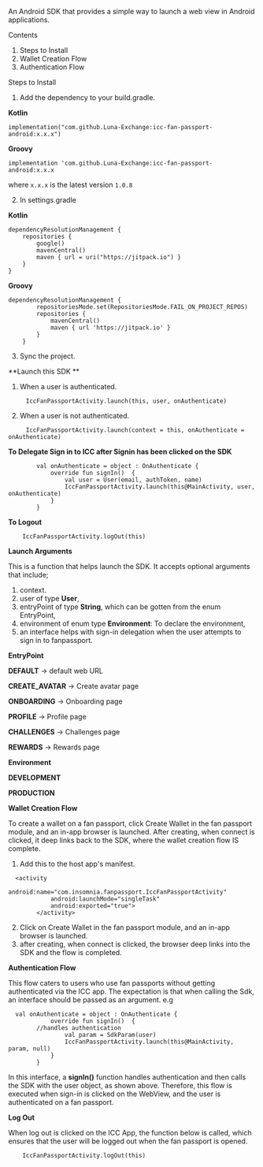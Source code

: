 An Android SDK that provides a simple way to launch a web view in Android applications.

Contents
1. Steps to Install
2. Wallet Creation Flow
3. Authentication Flow


Steps to Install
1. Add the dependency to your build.gradle.

**Kotlin** 

`implementation("com.github.Luna-Exchange:icc-fan-passport-android:x.x.x")`

**Groovy**

`implementation 'com.github.Luna-Exchange:icc-fan-passport-android:x.x.x`

where `x.x.x` is the latest version `1.0.8`

2. In settings.gradle

**Kotlin**

```
dependencyResolutionManagement {
    repositories {
        google()
        mavenCentral()
        maven { url = uri("https://jitpack.io") }
    }
}

```
        
        
**Groovy**

```
dependencyResolutionManagement {
		repositoriesMode.set(RepositoriesMode.FAIL_ON_PROJECT_REPOS)
		repositories {
			mavenCentral()
			maven { url 'https://jitpack.io' }
		}
	}
```

3. Sync the project.


**Launch this SDK **

1. When a user is authenticated.

```
     IccFanPassportActivity.launch(this, user, onAuthenticate)
```

2.  When a user is not authenticated.

```
     IccFanPassportActivity.launch(context = this, onAuthenticate = onAuthenticate)
```

**To Delegate Sign in to ICC after Signin has been clicked on the SDK**

```
        val onAuthenticate = object : OnAuthenticate {
            override fun signIn()  {
                val user = User(email, authToken, name)
                IccFanPassportActivity.launch(this@MainActivity, user, onAuthenticate)
            }
        }

```

**To Logout**

```
    IccFanPassportActivity.logOut(this)
```


**Launch Arguments**


This is a function that helps launch the SDK. It  accepts optional arguments that include;

1. context.
2. user of type **User**,
3. entryPoint of type **String**, which can be gotten from the enum EntryPoint,
4. environment of enum type **Environment**: To declare the environment,
5. an interface helps with sign-in delegation when the user attempts to sign in to fanpassport.

**EntryPoint**

**DEFAULT** -> default web URL

**CREATE_AVATAR**  -> Create avatar page

**ONBOARDING**  -> Onboarding page

**PROFILE**  -> Profile page

**CHALLENGES**  -> Challenges page

**REWARDS**  -> Rewards page

**Environment**

**DEVELOPMENT** 

**PRODUCTION**  


**Wallet Creation Flow**

To create a wallet on a fan passport, click Create Wallet in the fan passport module, and an in-app browser is launched. After creating, when connect is clicked, it deep links back to the SDK, where the wallet creation flow IS complete.

1. Add this to the host app's manifest.

```
  <activity
            android:name="com.insomnia.fanpassport.IccFanPassportActivity"
            android:launchMode="singleTask"
            android:exported="true">
        </activity>
```	


2. Click on Create Wallet in the fan passport module, and an in-app browser is launched.
3. after creating, when connect is clicked, the browser deep links into the SDK and the flow is completed.


**Authentication Flow**

This flow caters to users who use fan passports without getting authenticated via the ICC app. The expectation is that when calling the Sdk, an interface should be passed as an argument. e.g 

```
  val onAuthenticate = object : OnAuthenticate {
            override fun signIn()  {
		//handles authentication
                val param = SdkParam(user)
                IccFanPassportActivity.launch(this@MainActivity, param, null)
            }
        }
```


In this interface, a **signIn()** function handles authentication and then calls the SDK with the user object, as shown above. Therefore, this flow is executed when sign-in is clicked on the WebView, and the user is authenticated on a fan passport.

**Log Out**

When log out is clicked on the ICC App, the function below is called, which ensures that the user will be logged out when the fan passport is opened.

```
    IccFanPassportActivity.logOut(this)
```
